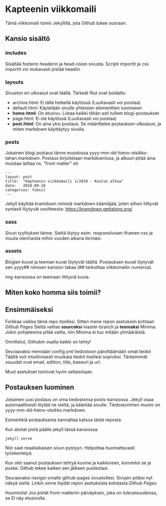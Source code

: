 # Kapteenin viikkomaili
Tämä viikkomaili toimii Jekyllillä, jota Github tukee suoraan.

## Kansio sisältö

### includes
Sisältää footerin headerin ja head-osion sivusta.
Scripti importit ja css importit voi mukavasti pistää headiin

### layouts
Sivuston eri ulkoasut ovat täällä. Tärkeät filut ovat boldattu
* archive.html: Ei tällä hetkellä käytössä (Luultavasti voi poistaa)
* default.html: Käytetään sivulle yhteisien elementtien luomiseen
* <b>home.html</b>: On etusivu. Listaa kaikki tähän asti tulleet blogi-postaukset
* page.html: Ei ole käytössä (Luultavasti voi poistaa)
* <b>post.html</b>: On aina yksi postaus. Se määrittelee postauksen ulkoasun, ja miten markdown käyttäytyy sivulla.

### posts
Jokainen blogi postaus tänne muodossa yyyy-mm-dd-hieno-otsikko-tahan.markdown.
Postaus kirjoitetaan markdownissa, ja alkuun pitää aina muistaa laittaa ns. "front matter" eli:
~~~~
---
layout: post
title:  "Kapteenin viikkomaili 1/2018 - Koulun alkua"
date:   2018-09-10
categories: fuksit 
---
~~~~

Jekyll käyttää kramdown nimistä markdown kääntäjää, joten siihen liittyvät syntaxit löytyvät osoitteesta: <https://kramdown.gettalong.org/>

### sass
Sivun tyylitykset tänne. Sieltä löytyy esim. responsiivisen iframen css ja muuta olennaista mihin vuoden aikana törmäsi.

### assets
Blogien kuvat ja teeman kuvat löytyvät täältä. Postauksen kuvat löytyvät sen yyyy## nimisen kansion takaa (## tarkoittaa viikkomailin numeroa).

img-kansiossa on teemaan liittyviä kuvia.

## Miten koko homma siis toimii?

## Ensimmäiseksi
Forkkaa vaikka tämä repo itsellesi. Sitten mene repon asetuksiin kohtaan <i>Github Pages</i>
Sieltä valitse <b>sourceksi</b> master-branch ja <b>teemaksi</b> Minima. Jokin pohjateema pitää valita, niin Minima ei tuo mitään ylimääräistä.

Onnittelut, Githubin osalta kaikki on tehty!

Seuraavaksi mennään config.yml tiedostoon päivittäämään omat tiedot
Täältä voit intuitiivisesti muokata tiedot itsellesi sopiviksi.
Tärkeimmät osuudet ovat email, edition, title, baseurl ja url.

Muut asetukset toimivat hyvin sellaisinaan.

## Postauksen luominen
Jokainen uusi postaus on oma tiedostonsa posts-kansiossa. Jekyll osaa automaattisesti löytää ne sieltä, ja kääntää sivulle.
Tiedostonimen muoto on yyyy-mm-dd-hieno-otsikko.markdown.

Esimerkkiä postauksesta kannattaa katsoa tästä reposta.

Kun aloitat pistä päälle jekyll tässä kansiossa:

`jekyll serve` 

Niin saat reaaliaikaisen sivun pystyyn. Helpottaa huomattavasti työskentelyä.

Kun olet saanut postauksen tehtyä kuvine ja kaikkineen, kommitoi se ja puske. Github tekee kaiken sen jälkeen puolestasi.

Seuraavaksi navigoi omalle github-pages sivustollesi. Sivujen pitäisi nyt näkyä siellä. Linkin sinne löydät repon asetuksista kohdasta <i>Github Pages</i>

Huomioita! Jos pistät front-matteriin päiväyksen, joka on tulevaisuudessa, se EI näy etusivulla.